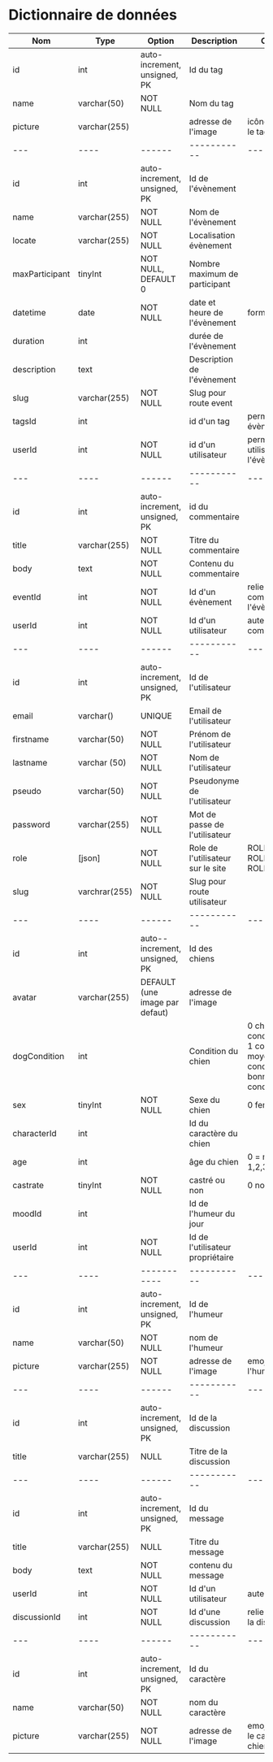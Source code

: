 # Dictionnaire de données

| Nom | Type | Option | Description | Commentaire | Entité |
| --- | ---- | ------ | ----------- | ----------- | ------ |
| id | int | auto-increment, unsigned, PK | Id du tag | | Tags |
| name | varchar(50) | NOT NULL | Nom du tag | | Tags |
| picture | varchar(255) | | adresse de l'image | icône représentant le tag | Tags |
| --- | ---- | ------ | ----------- | ----------- | ------ |
| id | int | auto-increment, unsigned, PK | Id de l'évènement | | Events |
| name | varchar(255) | NOT NULL | Nom de l'évènement | | Events |
| locate | varchar(255) | NOT NULL | Localisation évènement | | Events |
| maxParticipant | tinyInt | NOT NULL, DEFAULT 0 | Nombre maximum de participant | | Events |
| datetime | date | NOT NULL | date et heure de l'évènement | format d-m-Y h:i | Events |
| duration | int | | durée de l'évènement | | Events |
| description | text | | Description de l'évènement | | Events |
| slug | varchar(255) | NOT NULL | Slug pour route event | | Events |
| tagsId | int | | id d'un tag | permet de tagger un évènement | Events |
| userId | int | NOT NULL | id d'un utilisateur | permet de lier un utilisateur à l'évènement | Events |
| --- | ---- | ------ | ----------- | ----------- | ------ |
| id | int | auto-increment, unsigned, PK | id du commentaire | | Comments |
| title | varchar(255) | NOT NULL | Titre du commentaire | | Comments |
| body | text | NOT NULL | Contenu du commentaire | | Comments |
| eventId | int | NOT NULL | Id d'un évènement | relier le commentaire à l'évènement | Comments |
| userId | int | NOT NULL | Id d'un utilisateur | auteur du commentaire | Comments |
| --- | ---- | ------ | ----------- | ----------- | ------ |
| id | int | auto-increment, unsigned, PK | Id de l'utilisateur | | Users |
| email | varchar() | UNIQUE | Email de l'utilisateur | | Users
| firstname | varchar(50) | NOT NULL | Prénom de l'utilisateur | | Users |
| lastname | varchar (50) | NOT NULL | Nom de l'utilisateur | | Users |
| pseudo | varchar(50) | NOT NULL | Pseudonyme de l'utilisateur | | Users |
| password | varchar(255) | NOT NULL | Mot de passe de l'utilisateur | | Users |
| role | [json] | NOT NULL | Role de l'utilisateur sur le site | ROLE_ADMIN, ROLE_SUPERADMIN, ROLE_USER | Users |
| slug | varchrar(255) | NOT NULL | Slug pour route utilisateur | | Users |
| --- | ---- | ------ | ----------- | ----------- | ------ |
| id | int | auto--increment, unsigned, PK | Id des chiens | | Dogs |
| avatar | varchar(255) | DEFAULT (une image par defaut) | adresse de l'image | | Dogs |
| dogCondition | int | | Condition du chien | 0 chien mauvaise condition physique, 1 condition physique moyenne, 2 condition physique bonne, 3 Très bonne condition physique | Dogs |
| sex | tinyInt | NOT NULL | Sexe du chien | 0 femelle, 1 mâle | Dogs |
| characterId | int | | Id du caractère du chien |  | Dogs |
| age | int | | âge du chien | 0 = moins de 1an, 1,2,3 âge du chien | Dogs |
| castrate | tinyInt | NOT NULL | castré ou non | 0 non, 1 oui | Dogs |
| moodId | int | | Id de l'humeur du jour | | Dogs |
| userId | int | NOT NULL | Id de l'utilisateur propriétaire | | Dogs |
| --- | ---- | ----------- | ----------- | ------ | ------ |
| id | int | auto-increment, unsigned, PK | Id de l'humeur | | Moods |
| name | varchar(50) | NOT NULL | nom de l'humeur | | Moods |
| picture | varchar(255) | NOT NULL | adresse de l'image | emoji représentant l'humeur du chien | Moods |
| --- | ---- | ------ | ----------- | ----------- | ------ |
| id | int | auto-increment, unsigned, PK | Id de la discussion | | Discussion |
| title | varchar(255) | NULL | Titre de la discussion | | Discussion |
| --- | ---- | ------ | ----------- | ----------- | ------ |
| id | int | auto-increment, unsigned, PK | Id du message | | Message |
| title | varchar(255) | NULL | Titre du message | | Message |
| body | text | NOT NULL | contenu du message | | Message |
| userId | int | NOT NULL | Id d'un utilisateur | auteur du message | Message |
| discussionId | int | NOT NULL | Id d'une discussion | relier le message à la discussion | Message |
| --- | ---- | ------ | ----------- | ----------- | ------ |
|id | int | auto-increment, unsigned, PK |  Id du caractère | | character |
| name | varchar(50) | NOT NULL | nom du caractère | | character |
| picture | varchar(255) | NOT NULL | adresse de l'image | emoji représentant le caractère du chien | character |
